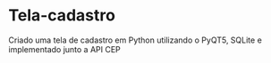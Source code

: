 # Tela-cadastro
Criado uma tela de cadastro em Python utilizando o PyQT5, SQLite e implementado junto a API CEP 
